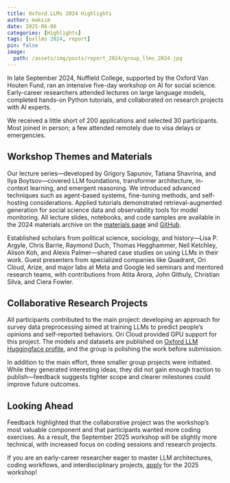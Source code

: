 ```yaml
---
title: Oxford LLMs 2024 Highlights
author: maksim
date: 2025-06-06
categories: [Highlights]
tags: [oxllms 2024, report]
pin: false
image:
  path: /assets/img/posts/report_2024/group_llms_2024.jpg
---
```





In late September 2024, Nuffield College, supported by the Oxford Van Houten Fund, ran an intensive five-day workshop on AI for social science. Early-career researchers attended lectures on large language models, completed hands-on Python tutorials, and collaborated on research projects with AI experts.

We received a little short of 200 applications and selected 30 participants. Most joined in person; a few attended remotely due to visa delays or emergencies.

## Workshop Themes and Materials

Our lecture series—developed by Grigory Sapunov, Tatiana Shavrina, and Ilya Boytsov—covered LLM foundations, transformer architecture, in-context learning, and emergent reasoning. We introduced advanced techniques such as agent-based systems, fine-tuning methods, and self-hosting considerations. Applied tutorials demonstrated retrieval-augmented generation for social science data and observability tools for model monitoring. All lecture slides, notebooks, and code samples are available in the 2024 materials archive on the [materials page](https://llmsforsocialscience.net/posts/materials/) and [GitHub](https://github.com/antndlcrx/oxford-llms-workshop).

Established scholars from political science, sociology, and history—Lisa P. Argyle, Chris Barrie, Raymond Duch, Thomas Hegghammer, Neil Ketchley, Alison Koh, and Alexis Palmer—shared case studies on using LLMs in their work. Guest presenters from specialized companies like Quadrant, Ori Cloud, Arize, and major labs at Meta and Google led seminars and mentored research teams, with contributions from Atita Arora, John Githuly, Christian Silva, and Ciera Fowler.

## Collaborative Research Projects

All participants contributed to the main project: developing an approach for survey data preprocessing aimed at training LLMs to predict people’s opinions and self-reported behaviors. Ori Cloud provided GPU support for this project. The models and datasets are published on [Oxford LLM Huggingface profile](https://huggingface.co/oxford-llms), and the group is polishing the work before submission.

In addition to the main effort, three smaller group projects were initiated. While they generated interesting ideas, they did not gain enough traction to publish—feedback suggests tighter scope and clearer milestones could improve future outcomes.

## Looking Ahead

Feedback highlighted that the collaborative project was the workshop’s most valuable component and that participants wanted more coding exercises. As a result, the September 2025 workshop will be slightly more technical, with increased focus on coding sessions and research projects.

If you are an early-career researcher eager to master LLM architectures, coding workflows, and interdisciplinary projects, [apply](https://llmsforsocialscience.net/apply!/) for the 2025 workshop!